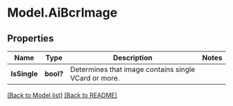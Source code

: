 # Model.AiBcrImage
## Properties
Name | Type | Description | Notes
------------ | ------------- | ------------- | -------------
**IsSingle** | **bool?** | Determines that image contains single VCard or more.              | 



[[Back to Model list]](Models.doc) [[Back to README]](README.md)


